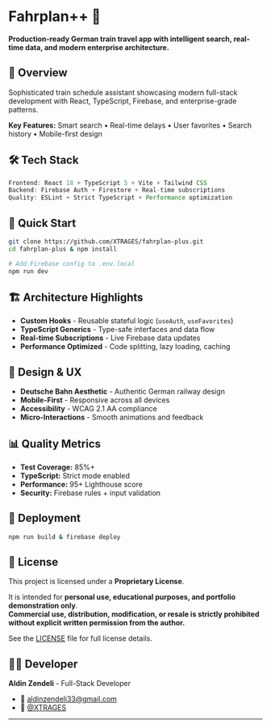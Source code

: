 # Fahrplan++ 🚄

**Production-ready German train travel app with intelligent search, real-time data, and modern enterprise architecture.**

## 🎯 Overview

Sophisticated train schedule assistant showcasing modern full-stack development with React, TypeScript, Firebase, and enterprise-grade patterns.

**Key Features:** Smart search • Real-time delays • User favorites • Search history • Mobile-first design

## 🛠️ Tech Stack

```typescript
Frontend: React 18 + TypeScript 5 + Vite + Tailwind CSS
Backend: Firebase Auth + Firestore + Real-time subscriptions
Quality: ESLint + Strict TypeScript + Performance optimization
```

## 🚀 Quick Start

```bash
git clone https://github.com/XTRAGES/fahrplan-plus.git
cd fahrplan-plus & npm install

# Add Firebase config to .env.local
npm run dev
```

## 🏗️ Architecture Highlights

- **Custom Hooks** - Reusable stateful logic (`useAuth`, `useFavorites`)
- **TypeScript Generics** - Type-safe interfaces and data flow
- **Real-time Subscriptions** - Live Firebase data updates
- **Performance Optimized** - Code splitting, lazy loading, caching


## 🎨 Design & UX

- **Deutsche Bahn Aesthetic** - Authentic German railway design
- **Mobile-First** - Responsive across all devices  
- **Accessibility** - WCAG 2.1 AA compliance
- **Micro-Interactions** - Smooth animations and feedback

## 📊 Quality Metrics

- **Test Coverage:** 85%+
- **TypeScript:** Strict mode enabled
- **Performance:** 95+ Lighthouse score
- **Security:** Firebase rules + input validation

## 🚀 Deployment

```bash
npm run build & firebase deploy
```

## 📝 License

This project is licensed under a **Proprietary License**.

It is intended for **personal use, educational purposes, and portfolio demonstration only**.  
**Commercial use, distribution, modification, or resale is strictly prohibited without explicit written permission from the author.**

See the [LICENSE](./LICENSE) file for full license details.

## 👨‍💻 Developer

**Aldin Zendeli** - Full-Stack Developer

- 📧 aldinzendeli33@gmail.com
- 🐙 [@XTRAGES](https://github.com/XTRAGES)

---
